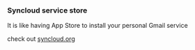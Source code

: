 ### Syncloud service store

It is like having App Store to install your personal Gmail service 

check out [syncloud.org](http://syncloud.org)
